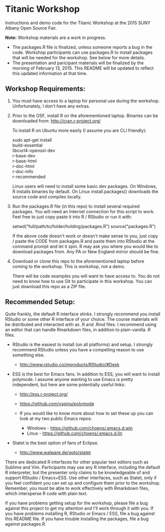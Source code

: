 # Titanic Workshop

Instructions and demo code for the Titanic Workshop at the 2015 SUNY
Albany Open Source Fair.

**Note:** Workshop materials are a work in progress.

- The packages.R file is finalized, unless someone reports a bug in
  the code. Workshop participants can use packages.R to install
  packages that will be needed for the workshop. See below for more
  details.
- The presentation and paricipant materials will be finalized by the
  morning of February 13, 2015. This README will be updated to reflect
  this updated information at that time.

## Workshop Requirements:

1. You must have access to a laptop for personal use during the
   workshop. Unfortunately, I don't have any extras.
2. Prior to the OSF, install R on the aforementioned laptop. Binaries
   can be downloaded from: http://cran.r-project.org/

   To install R on Ubuntu more easily (I assume you are CLI friendly):

    sudo apt-get install \
      build-essential \
      libcurl4-openssl-dev \
      r-base-dev \
      r-base-html \
      r-doc-html \
      r-doc-info \
      r-recommended

   Linux users will need to install some basic dev packages. On
   Windows, R installs binaries by default. On Linux install.packages()
   downloads the source code and compiles locally.

3. Run the packages.R file (in this repo) to install several required
   packages. You will need an Internet connection for this script to
   work. Feel free to just copy paste it into R / RStudio or run it
   with:

    setwd("full/path/to/folder/holding/packages.R")
    source("packages.R")

   If the above code doesn't work or doesn't make sense to you, just
   copy / paste the CODE from packages.R and paste them into RStudio
   at the command prompt and let it spin. R may ask you where you
   would like to download packages from. Any PA or New England mirror
   should be fine.

4. Download or clone this repo to the aforementioned laptop before
   coming to the workshop. This is workshop, not a demo.

   There will be code examples you will want to have access to. You
   do not need to know how to use Git to participate in this
   workshop. You can just download this repo as a ZIP file.

## Recommended Setup:

Quite frankly, the default R interface stinks. I strongly recommend
you install RStudio or some other R interface of your choice. The
course materials will be distributed and interacted with as .R and
.Rmd files. I recommend using an editor that can handle Rmarkdown
files, in addition to plain-vanilla .R files.

- RStudio is the easiest to install (on all platforms) and setup. I
  strongly recommend RStudio unless you have a compelling reason to
  use something else.

    - http://www.rstudio.co/mproducts/RStudio/#Desk

- ESS is the best for Emacs fans. In addition to ESS, you will want to
  install polymode. I assume anyone wanting to use Emacs is pretty
  independent, but here are some potentially useful links:

    - http://ess.r-project.org/
    - https://github.com/vspinu/polymode
    - If you would like to know more about how to set
      these up you can look at my two public Emacs repos:
    
        - Windows - https://github.com/choens/.emacs.d.win
        - Linux - https://github.com/choens/.emacs.d.lin
    
- Statet is the best option of fans of Eclipse.
    
    - http://www.walware.de/goto/statet

There are dedicated R interfaces for other popular text editors such
as Sublime and Vim. Participants may use any R interface, including
the default R interpreter, but the presenter only claims to be
knowledgeable of and support RStudio / Emacs+ESS. Use other
interfaces, such as Statet, only if you feel confident you can set up
and configure them prior to the workshop. Remember, you must be able
to work effectively with Rmarkdown files, which intersperse R code
with plain text.

If you have problems getting setup for the workshop, please file a bug
against this project to get my attention and I'll work through it with
you. If you have problems installing R, RStudio or Emacs / ESS, file a
bug against this README file. If you have trouble installing the
packages, file a bug against packages.R.
